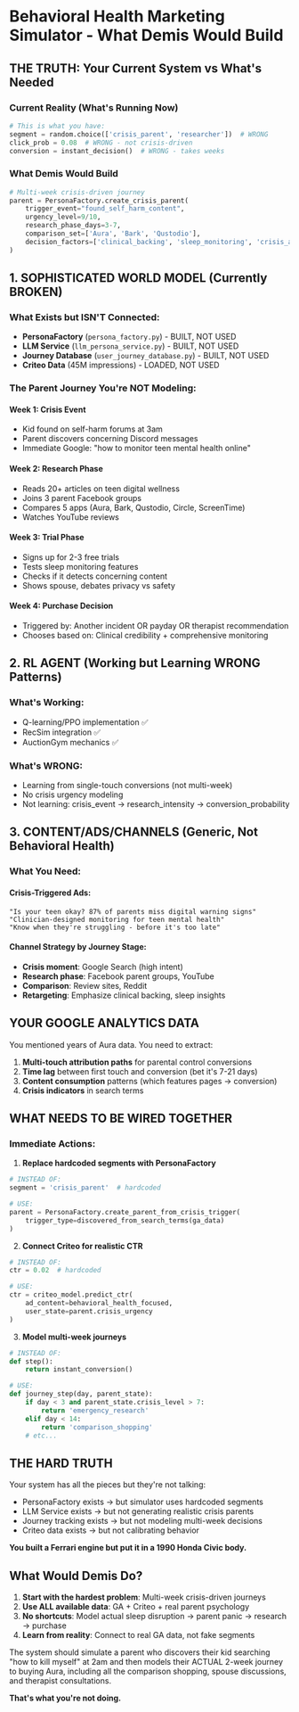 # Behavioral Health Marketing Simulator - What Demis Would Build

## THE TRUTH: Your Current System vs What's Needed

### Current Reality (What's Running Now)
```python
# This is what you have:
segment = random.choice(['crisis_parent', 'researcher'])  # WRONG
click_prob = 0.08  # WRONG - not crisis-driven
conversion = instant_decision()  # WRONG - takes weeks
```

### What Demis Would Build
```python
# Multi-week crisis-driven journey
parent = PersonaFactory.create_crisis_parent(
    trigger_event="found_self_harm_content",
    urgency_level=9/10,
    research_phase_days=3-7,
    comparison_set=['Aura', 'Bark', 'Qustodio'],
    decision_factors=['clinical_backing', 'sleep_monitoring', 'crisis_alerts']
)
```

## 1. SOPHISTICATED WORLD MODEL (Currently BROKEN)

### What Exists but ISN'T Connected:
- **PersonaFactory** (`persona_factory.py`) - BUILT, NOT USED
- **LLM Service** (`llm_persona_service.py`) - BUILT, NOT USED  
- **Journey Database** (`user_journey_database.py`) - BUILT, NOT USED
- **Criteo Data** (45M impressions) - LOADED, NOT USED

### The Parent Journey You're NOT Modeling:

#### Week 1: Crisis Event
- Kid found on self-harm forums at 3am
- Parent discovers concerning Discord messages
- Immediate Google: "how to monitor teen mental health online"

#### Week 2: Research Phase  
- Reads 20+ articles on teen digital wellness
- Joins 3 parent Facebook groups
- Compares 5 apps (Aura, Bark, Qustodio, Circle, ScreenTime)
- Watches YouTube reviews

#### Week 3: Trial Phase
- Signs up for 2-3 free trials
- Tests sleep monitoring features
- Checks if it detects concerning content
- Shows spouse, debates privacy vs safety

#### Week 4: Purchase Decision
- Triggered by: Another incident OR payday OR therapist recommendation
- Chooses based on: Clinical credibility + comprehensive monitoring

## 2. RL AGENT (Working but Learning WRONG Patterns)

### What's Working:
- Q-learning/PPO implementation ✅
- RecSim integration ✅  
- AuctionGym mechanics ✅

### What's WRONG:
- Learning from single-touch conversions (not multi-week)
- No crisis urgency modeling
- Not learning: crisis_event → research_intensity → conversion_probability

## 3. CONTENT/ADS/CHANNELS (Generic, Not Behavioral Health)

### What You Need:

#### Crisis-Triggered Ads:
```
"Is your teen okay? 87% of parents miss digital warning signs"
"Clinician-designed monitoring for teen mental health"
"Know when they're struggling - before it's too late"
```

#### Channel Strategy by Journey Stage:
- **Crisis moment**: Google Search (high intent)
- **Research phase**: Facebook parent groups, YouTube
- **Comparison**: Review sites, Reddit
- **Retargeting**: Emphasize clinical backing, sleep insights

## YOUR GOOGLE ANALYTICS DATA

You mentioned years of Aura data. You need to extract:
1. **Multi-touch attribution paths** for parental control conversions
2. **Time lag** between first touch and conversion (bet it's 7-21 days)
3. **Content consumption** patterns (which features pages → conversion)
4. **Crisis indicators** in search terms

## WHAT NEEDS TO BE WIRED TOGETHER

### Immediate Actions:

1. **Replace hardcoded segments with PersonaFactory**
```python
# INSTEAD OF:
segment = 'crisis_parent'  # hardcoded

# USE:
parent = PersonaFactory.create_parent_from_crisis_trigger(
    trigger_type=discovered_from_search_terms(ga_data)
)
```

2. **Connect Criteo for realistic CTR**
```python
# INSTEAD OF:
ctr = 0.02  # hardcoded

# USE:
ctr = criteo_model.predict_ctr(
    ad_content=behavioral_health_focused,
    user_state=parent.crisis_urgency
)
```

3. **Model multi-week journeys**
```python
# INSTEAD OF:
def step():
    return instant_conversion()

# USE:
def journey_step(day, parent_state):
    if day < 3 and parent_state.crisis_level > 7:
        return 'emergency_research'
    elif day < 14:
        return 'comparison_shopping'
    # etc...
```

## THE HARD TRUTH

Your system has all the pieces but they're not talking:
- PersonaFactory exists → but simulator uses hardcoded segments
- LLM Service exists → but not generating realistic crisis parents
- Journey tracking exists → but not modeling multi-week decisions
- Criteo data exists → but not calibrating behavior

**You built a Ferrari engine but put it in a 1990 Honda Civic body.**

## What Would Demis Do?

1. **Start with the hardest problem**: Multi-week crisis-driven journeys
2. **Use ALL available data**: GA + Criteo + real parent psychology
3. **No shortcuts**: Model actual sleep disruption → parent panic → research → purchase
4. **Learn from reality**: Connect to real GA data, not fake segments

The system should simulate a parent who discovers their kid searching "how to kill myself" at 2am and then models their ACTUAL 2-week journey to buying Aura, including all the comparison shopping, spouse discussions, and therapist consultations.

**That's what you're not doing.**